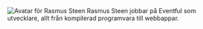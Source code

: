 <div class="byline">
    <img src="img/avatar.jpg" style="margin-right: 4px;float: left;" alt="Avatar för Rasmus Steen">
    Rasmus Steen jobbar på Eventful som utvecklare, allt från kompilerad programvara till webbappar.
</div>
